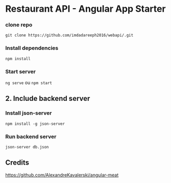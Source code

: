 # Restaurant API - Angular App Starter


### clone repo

`git clone https://github.com/imdadareeph2016/webapi/.git`

### Install dependencies

`npm install`

### Start server

`ng serve` ou `npm start`

## 2. Include backend server

### Install json-server

`npm install -g json-server`

### Run backend server

`json-server db.json`


## Credits


https://github.com/AlexandreKavalerski/angular-meat
